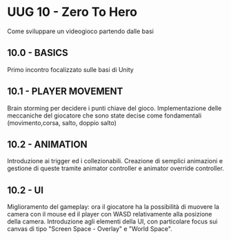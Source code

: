 # UUG 10 - Zero To Hero

Come sviluppare un videogioco partendo dalle basi

## 10.0 - BASICS

Primo incontro focalizzato sulle basi di Unity

## 10.1 - PLAYER MOVEMENT

Brain storming per decidere i punti chiave del gioco. Implementazione delle meccaniche del giocatore che sono state decise come fondamentali (movimento,corsa, salto, doppio salto)

## 10.2 - ANIMATION

Introduzione ai trigger ed i collezionabili. Creazione di semplici animazioni e gestione di queste tramite animator controller e animator override controller.

## 10.2 - UI

Miglioramento del gameplay: ora il giocatore ha la possibilità di muovere la camera con il mouse ed il player con WASD relativamente alla posizione della camera. Introduzione agli elementi della UI, con particolare focus sui canvas di tipo "Screen Space - Overlay" e "World Space".
